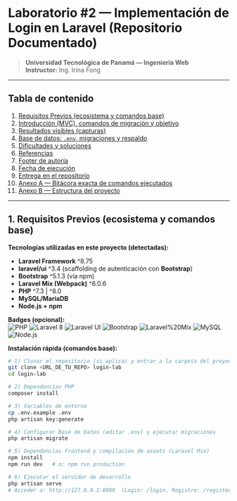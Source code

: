 # Laboratorio #2 — Implementación de **Login** en Laravel (Repositorio Documentado)

> **Universidad Tecnológica de Panamá — Ingeniería Web**  
> **Instructor:** Ing. Irina Fong

---

## Tabla de contenido
1. [Requisitos Previos (ecosistema y comandos base)](#1-requisitos-previos-ecosistema-y-comandos-base)
2. [Introducción (MVC), comandos de migración y objetivo](#2-introducción-mvc-comandos-de-migración-y-objetivo)
3. [Resultados visibles (capturas)](#3-resultados-visibles-capturas)
4. [Base de datos: `.env`, migraciones y respaldo](#4-base-de-datos-env-migraciones-y-respaldo)
5. [Dificultades y soluciones](#5-dificultades-y-soluciones)
6. [Referencias](#6-referencias)
7. [Footer de autoría](#7-footer-de-autoría)
8. [Fecha de ejecución](#8-fecha-de-ejecución)
9. [Entrega en el repositorio](#9-entrega-en-el-repositorio)
10. [Anexo A — Bitácora exacta de comandos ejecutados](#anexo-a--bitácora-exacta-de-comandos-ejecutados)
11. [Anexo B — Estructura del proyecto](#anexo-b--estructura-del-proyecto)

---

## 1. Requisitos Previos (ecosistema y comandos base)

**Tecnologías utilizadas en este proyecto (detectadas):**
- **Laravel Framework** ^8.75
- **laravel/ui** ^3.4 (scaffolding de autenticación con **Bootstrap**)
- **Bootstrap** ^5.1.3 (vía npm)
- **Laravel Mix (Webpack)** ^6.0.6
- **PHP** ^7.3 | ^8.0
- **MySQL/MariaDB**
- **Node.js + npm**

**Badges (opcional):**  
![PHP](https://img.shields.io/badge/PHP-%5E7.3%20%7C%20%5E8.0-blue) ![Laravel 8](https://img.shields.io/badge/Laravel-8.x-red) ![Laravel UI](https://img.shields.io/badge/laravel%2Fui-^3.4-orange) ![Bootstrap](https://img.shields.io/badge/Bootstrap-5.x-purple) ![Laravel%20Mix](https://img.shields.io/badge/Laravel%20Mix-6.x-brightgreen) ![MySQL](https://img.shields.io/badge/MySQL-Running-lightgrey) ![Node.js](https://img.shields.io/badge/Node.js-npm-green)

**Instalación rápida (comandos base):**
```bash
# 1) Clonar el repositorio (si aplica) y entrar a la carpeta del proyecto
git clone <URL_DE_TU_REPO> login-lab
cd login-lab

# 2) Dependencias PHP
composer install

# 3) Variables de entorno
cp .env.example .env
php artisan key:generate

# 4) Configurar Base de Datos (editar .env) y ejecutar migraciones
php artisan migrate

# 5) Dependencias Frontend y compilación de assets (Laravel Mix)
npm install
npm run dev   # o: npm run production

# 6) Ejecutar el servidor de desarrollo
php artisan serve
# Acceder a: http://127.0.0.1:8000  (Login: /login, Registro: /register)
